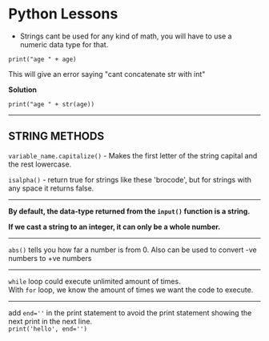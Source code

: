 # Python Lessons

- Strings cant be used for any kind of math, you will have to use a numeric data type for that.

```
print("age " + age)
```

This will give an error saying "cant concatenate str with int"

**Solution**

```
print("age " + str(age))
```

---

## STRING METHODS

`variable_name.capitalize()` - Makes the first letter of the string capital and the rest lowercase.

`isalpha()` - return true for strings like these 'brocode', but for strings with any space it returns false.

---

**By default, the data-type returned from the `input()` function is a string.**

**If we cast a string to an integer, it can only be a whole number.**

---

`abs()` tells you how far a number is from 0. Also can be used to convert -ve numbers to +ve numbers

---

`while` loop could execute unlimited amount of times.  
With `for` loop, we know the amount of times we want the code to execute.

---

add `end=''` in the print statement to avoid the print statement showing the next print in the next line.  
`print('hello', end='')`
